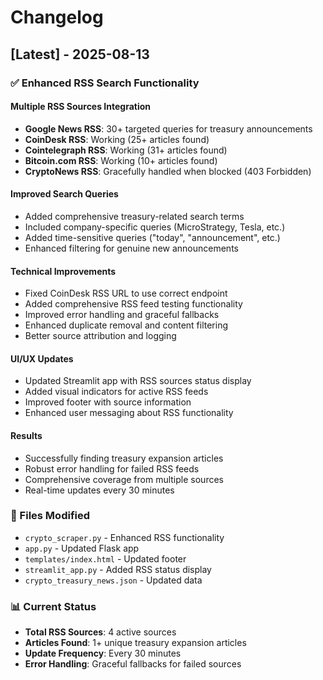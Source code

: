 # Changelog

## [Latest] - 2025-08-13

### ✅ Enhanced RSS Search Functionality

#### **Multiple RSS Sources Integration**
- **Google News RSS**: 30+ targeted queries for treasury announcements
- **CoinDesk RSS**: Working (25+ articles found)
- **Cointelegraph RSS**: Working (31+ articles found)
- **Bitcoin.com RSS**: Working (10+ articles found)
- **CryptoNews RSS**: Gracefully handled when blocked (403 Forbidden)

#### **Improved Search Queries**
- Added comprehensive treasury-related search terms
- Included company-specific queries (MicroStrategy, Tesla, etc.)
- Added time-sensitive queries ("today", "announcement", etc.)
- Enhanced filtering for genuine new announcements

#### **Technical Improvements**
- Fixed CoinDesk RSS URL to use correct endpoint
- Added comprehensive RSS feed testing functionality
- Improved error handling and graceful fallbacks
- Enhanced duplicate removal and content filtering
- Better source attribution and logging

#### **UI/UX Updates**
- Updated Streamlit app with RSS sources status display
- Added visual indicators for active RSS feeds
- Improved footer with source information
- Enhanced user messaging about RSS functionality

#### **Results**
- Successfully finding treasury expansion articles
- Robust error handling for failed RSS feeds
- Comprehensive coverage from multiple sources
- Real-time updates every 30 minutes

### 🔧 Files Modified
- `crypto_scraper.py` - Enhanced RSS functionality
- `app.py` - Updated Flask app
- `templates/index.html` - Updated footer
- `streamlit_app.py` - Added RSS status display
- `crypto_treasury_news.json` - Updated data

### 📊 Current Status
- **Total RSS Sources**: 4 active sources
- **Articles Found**: 1+ unique treasury expansion articles
- **Update Frequency**: Every 30 minutes
- **Error Handling**: Graceful fallbacks for failed sources 